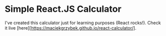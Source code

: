 
# Simple React.JS Calculator

I've created this calculator just for learning purposes (React rocks!).
Check it live [here][https://maciekgrzybek.github.io/react-calculator/].

